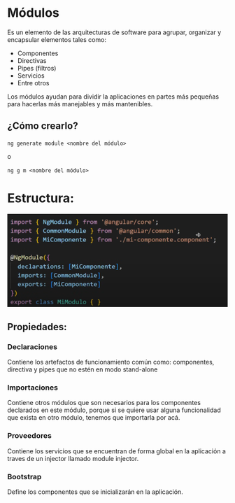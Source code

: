 # Módulos
Es un elemento de las arquitecturas de software para agrupar, organizar y encapsular elementos tales como:
- Componentes
- Directivas
- Pipes (filtros)
- Servicios
- Entre otros

Los módulos ayudan para dividir la aplicaciones en partes más pequeñas para hacerlas más manejables y más mantenibles.

## ¿Cómo crearlo?
`ng generate module <nombre del módulo>`

o

`ng g m <nombre del módulo>`

# Estructura:
![imagen](./media/estructura.png)

## Propiedades:
### Declaraciones 
Contiene los artefactos de funcionamiento común como: componentes, directiva y pipes que no estén en modo stand-alone
### Importaciones
Contiene otros módulos que son necesarios para los componentes declarados en este módulo, porque si se quiere usar alguna funcionalidad que exista en otro módulo, tenemos que importarla por acá.
### Proveedores
Contiene los servicios que se encuentran de forma global en la aplicación a traves de un injector llamado module injector.
### Bootstrap
Define los componentes que se inicializarán en la aplicación.